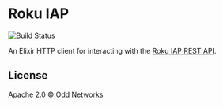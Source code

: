 # Roku IAP

[![Build Status](https://travis-ci.org/oddnetworks/roku_iap_elixir.svg?branch=master)](https://travis-ci.org/oddnetworks/roku_iap_elixir)

An Elixir HTTP client for interacting with the [Roku IAP REST API](https://sdkdocs.roku.com/display/sdkdoc/Web+Service+API).

## License

Apache 2.0 © [Odd Networks](http://oddnetworks.com)
